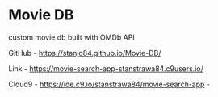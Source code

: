 # Movie DB

custom movie db built with OMDb API

GitHub - https://stanjo84.github.io/Movie-DB/

Link - https://movie-search-app-stanstrawa84.c9users.io/

Cloud9 - https://ide.c9.io/stanstrawa84/movie-search-app - 
